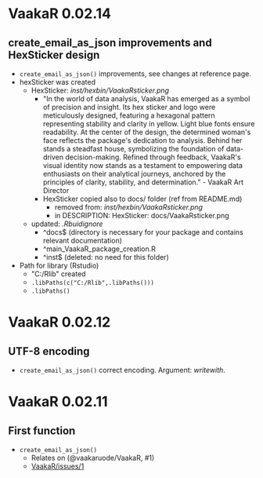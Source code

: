 # VaakaR 0.02.14

## create_email_as_json improvements and HexSticker design

* `create_email_as_json()` improvements, see changes at reference page.
* hexSticker was created
  - HexSticker: *inst/hexbin/VaakaRsticker.png*
    - "In the world of data analysis, VaakaR has emerged as a symbol of precision and insight. Its hex sticker and logo were meticulously designed, featuring a hexagonal pattern representing stability and clarity in yellow. Light blue fonts ensure readability. At the center of the design, the determined woman's face reflects the package's dedication to analysis. Behind her stands a steadfast house, symbolizing the foundation of data-driven decision-making. Refined through feedback, VaakaR's visual identity now stands as a testament to empowering data enthusiasts on their analytical journeys, anchored by the principles of clarity, stability, and determination." - VaakaR Art Director
    - HexSticker copied also to docs/ folder (ref from README.md)
      - removed from: *inst/hexbin/VaakaRsticker.png*
      - in DESCRIPTION: HexSticker: docs/VaakaRsticker.png 
  - updated: *.Rbuidignore* 
    - ^docs$ (directory is necessary for your package and contains relevant documentation)
    - ^main_VaakaR_package_creation.R
    - ^inst$ (deleted: no need for this folder)
* Path for library (Rstudio)
  * "C:/Rlib" created
  * `.libPaths(c("C:/Rlib",.libPaths()))`
  * `.libPaths()`

# VaakaR 0.02.12

## UTF-8 encoding

* `create_email_as_json()` correct encoding. Argument: *writewith*.

# VaakaR 0.02.11

## First function

* `create_email_as_json()`
  * Relates on (@vaakaruode/VaakaR, #1)
  * [VaakaR/issues/1](https://github.com/vaakaruode/VaakaR/issues/1)
                                         
